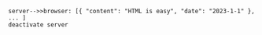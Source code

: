 
    server-->>browser: [{ "content": "HTML is easy", "date": "2023-1-1" }, ... ]
    deactivate server

    
```
